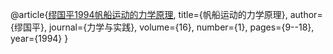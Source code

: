 @article{[缪国平1994帆船运动的力学原理](缪国平1994帆船运动的力学原理.pdf),
  title={帆船运动的力学原理},
  author={缪国平},
  journal={力学与实践},
  volume={16},
  number={1},
  pages={9--18},
  year={1994}
}
